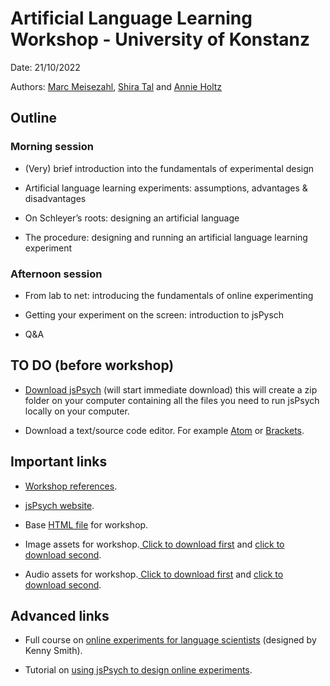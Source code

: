 # Artificial Language Learning Workshop - University of Konstanz
Date: 21/10/2022

Authors: [Marc Meisezahl](https://www.meisezahl.co.uk/), [Shira Tal](https://www.researchgate.net/profile/Shira-Tal-2) and [Annie Holtz](https://annieholtz.github.io/)

## Outline

### Morning session 

- (Very) brief introduction into the fundamentals of experimental design 

- Artificial language learning experiments: assumptions, advantages & disadvantages 

- On Schleyer’s roots: designing an artificial language 

- The procedure: designing and running an artificial language learning experiment 

 
### Afternoon session 

- From lab to net: introducing the fundamentals of online experimenting 

- Getting your experiment on the screen: introduction to jsPysch 

- Q&A 

## TO DO (before workshop)

- [Download jsPsych](https://www.github.com/jspsych/jspsych/releases/latest/download/jspsych.zip) (will start immediate download) this will create a zip folder on your computer containing all the files you need to run jsPsych locally on your computer.

- Download a text/source code editor. For example [Atom](https://atom.io/) or [Brackets](https://brackets.io/).


## Important links

- [Workshop references](https://github.com/annieholtz/ALLWorkshop/blob/main/references.md).

- [jsPsych website](https://www.jspsych.org/7.3/).

- Base [HTML file](FirstExperiment1.html) for workshop.

- Image assets for workshop.<a href="images/rounded.png" download> Click to download first</a> and <a href="images/rounded.png" download> click to download second</a>.

- Audio assets for workshop.<a href="audio/bouba.wav" download> Click to download first</a> and <a href="audio/kiki.wav" download> click to download second</a>.


## Advanced links

- Full course on [online experiments for language scientists](https://kennysmithed.github.io/oels2021/) (designed by Kenny Smith).

- Tutorial on [using jsPsych to design online experiments](https://softdev.ppls.ed.ac.uk/online_experiments/index.html).
